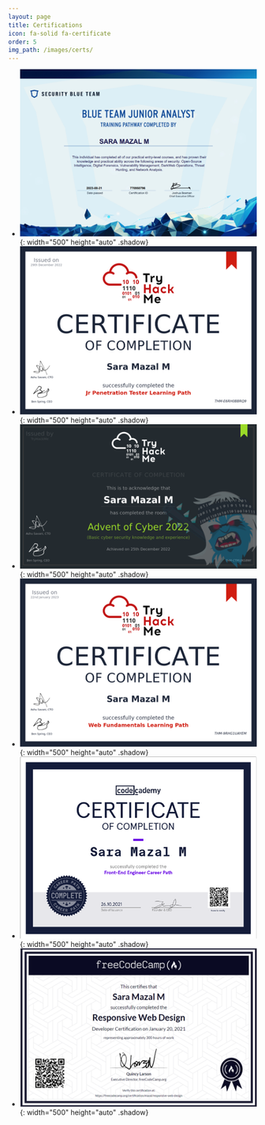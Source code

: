 ```yaml
---
layout: page
title: Certifications
icon: fa-solid fa-certificate
order: 5
img_path: /images/certs/
---
```


- ![TryHackMe](/images/certs/sbt-junior-analyst.png){: width="500" height="auto" .shadow}
- ![TryHackMe](/images/certs/THM-JPenTester.png){: width="500" height="auto" .shadow}
- ![TryHackMe](/images/certs/THM-CyberAdvent.png){: width="500" height="auto" .shadow}
- ![TryHackMe](/images/certs/webfundamentals.png){: width="500" height="auto" .shadow}
- ![Codecademy](/images/certs/frontend-dev.png){: width="500" height="auto" .shadow}
- ![freeCodeCamp](/images/certs/freeCodeCamp.png){: width="500" height="auto" .shadow}